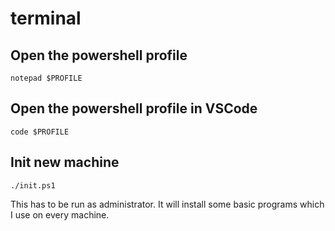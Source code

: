 # terminal

## Open the powershell profile

```shell
notepad $PROFILE
```

## Open the powershell profile in VSCode

```shell
code $PROFILE
```

## Init new machine

```shell
./init.ps1
```

This has to be run as administrator. It will install some basic programs which I use on every machine.
